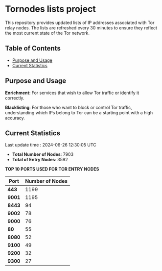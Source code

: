 # Tornodes lists project

This repository provides updated lists of IP addresses associated with Tor relay nodes. The lists are refreshed every 30 minutes to ensure they reflect the most current state of the Tor network.

## Table of Contents

- [Purpose and Usage](#purpose-and-usage)
- [Current Statistics](#current-statistics)


## Purpose and Usage

**Enrichment**: For services that wish to allow Tor traffic or identify it correctly.

**Blacklisting**: For those who want to block or control Tor traffic, understanding which IPs belong to Tor can be a starting point with a high accuracy.

## Current Statistics

Last update time : 2024-06-26 12:30:05 UTC

- **Total Number of Nodes**: 7903
- **Total of Entry Nodes**: 3592

**TOP 10 PORTS USED FOR TOR ENTRY NODES**

| **Port** | **Number of Nodes** |
|------|-----------------|
| **443**   | 1199  |
| **9001**   | 1195  |
| **8443**   | 94  |
| **9002**   | 78  |
| **9000**   | 76  |
| **80**   | 55  |
| **8080**   | 52  |
| **9100**   | 49  |
| **9200**   | 32  |
| **9300**   | 27  |

